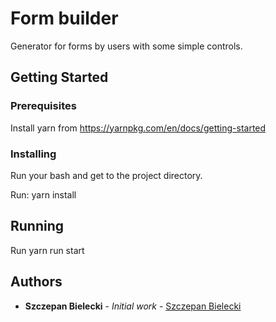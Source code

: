 # Form builder

Generator for forms by users with some simple controls.

## Getting Started
### Prerequisites

Install yarn from https://yarnpkg.com/en/docs/getting-started

### Installing

Run your bash and get to the project directory.

Run: yarn install

## Running
Run yarn run start

## Authors

* **Szczepan Bielecki** - *Initial work* - [Szczepan Bielecki](https://github.com/szczepanb)
